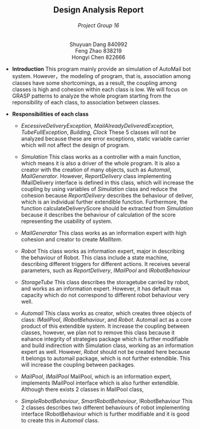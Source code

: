 ## <center>  Design Analysis Report </center>
######  <center> Project Group 16 </center>
<center> Shuyuan Dang 840992 </center>
<center> Feng Zhao 838219</center>
<center> Hongyi Chen 822666</center>


- **Introduction**
 This program mainly provide an simulation of AutoMail bot system. However，the modeling of program, that is, association among classes have some shortcomings, as a result, the coupling among classes is high and cohesion within each class is low. We will focus on GRASP patterns to analyze the whole program starting from the reponsibility of each class, to association between classes.

- **Responsibilities of each class**
    - _ExcessiveDeliveryException_, _MailAlreadyDeliveredException_, _TubeFullException_, _Building_, _Clock_
    These 5 classes will not be analyzed because these are error exceptions, static variable carrier which will not affect the design of program.

    - _Simulation_
    This class works as a controller with a main function, which means it is also a driver of the whole program. It is also a creator with the creation of many objects, such as _Automail_, _MailGenerator_. However, _ReportDelivery_ class implementing IMailDelivery interface is defined in this class, which will increase the coupling by using variables of _Simulation_ class and reduce the cohesion because _ReportDelivery_ describes the behaviour of deliver, which is an individual further extendible function. Furthermore, the function calculateDeliveryScore should be extracted from _Simulation_ because it describes the behaviour of calculation of the score representing the usability of system.

    - _MailGenerator_
      This class works as an information expert with high cohesion and creator to create _MailItem_.

    - _Robot_
      This class works as information expert, major in describing the behaviour of Robot. This class include a state machine, describing different triggers for different actions. It receives several parameters, such as _ReportDelivery_, _IMailPool_ and _IRobotBehaviour_

    - _StorageTube_
      This class describes the storagetube carried by robot, and works as an information expert. However, it has default max capacity which do not correspond to different robot behaviour very well.

    - _Automail_
    This class works as creator, which creates three objects of class: _IMailPool_, _IRobotBehaviour_, and _Robot_. Automail act as a core product of this extendible system. It increase the coupling between classes, however, we plan not to remove this class because it eahance integrity of strategies package which is further modifiable and build indirection with Simulation class, working as an information expert as well. However, _Robot_ should not be created here because it belongs to automail package, which is not further extendible. This will increase the coupling between packages.

    - _MailPool_, _IMailPool_
    MailPool, which is an information expert, implements IMailPool interface which is also further extendible. Although there exists 2 classes in MailPool class,

    - _SimpleRobotBehaviour_, _SmartRobotBehaviour_, IRobotBehaviour
    This 2 classes describes two different behaviours of robot implementing interface IRobotBehaviour which is further modifiable and it is good to create this in _Automail_ class.
